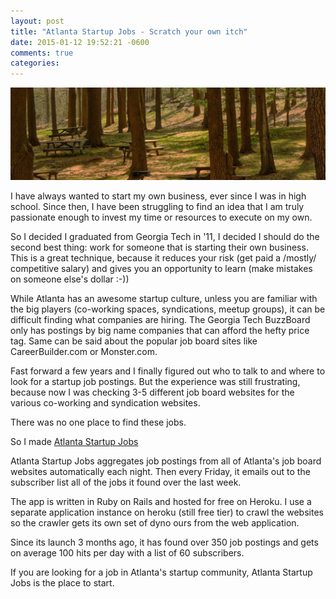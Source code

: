 ```yaml
---
layout: post
title: "Atlanta Startup Jobs - Scratch your own itch"
date: 2015-01-12 19:52:21 -0600
comments: true
categories: 
---
```


<img src="/images/park.jpg" title="Atlanta Startup Jobs - Scratch your own itch" class="banner-img"  />

I have always wanted to start my own business, ever since I was in high school.  Since then, I have been struggling to find an idea that I am truly passionate enough to invest my time or resources to execute on my own.

So I decided I graduated from Georgia Tech in '11, I decided I should do the second best thing: work for someone that is starting their own business.  This is a great technique, because it reduces your risk (get paid a /mostly/ competitive salary) and gives you an opportunity to learn (make mistakes on someone else's dollar :-))

While Atlanta has an awesome startup culture, unless you are familiar with the big players (co-working spaces, syndications, meetup groups), it can be difficult finding what companies are hiring.  The Georgia Tech BuzzBoard only has postings by big name companies that can afford the hefty price tag.  Same can be said about the popular job board sites like CareerBuilder.com or Monster.com.

Fast forward a few years and I finally figured out who to talk to and where to look for a startup job postings.  But the experience was still frustrating, because now I was checking 3-5 different job board websites for the various co-working and syndication websites.

There was no one place to find these jobs.

So I made [Atlanta Startup Jobs](http://www.atlantastartupjobs.com)

Atlanta Startup Jobs aggregates job postings from all of Atlanta's job board websites automatically each night.  Then every Friday, it emails out to the subscriber list all of the jobs it found over the last week.

The app is written in Ruby on Rails and hosted for free on Heroku.  I use a separate application instance on heroku (still free tier) to crawl the websites so the crawler gets its own set of dyno ours from the web application.

Since its launch 3 months ago, it has found over 350 job postings and gets on average 100 hits per day with a list of 60 subscribers.

If you are looking for a job in Atlanta's startup community, Atlanta Startup Jobs is the place to start.